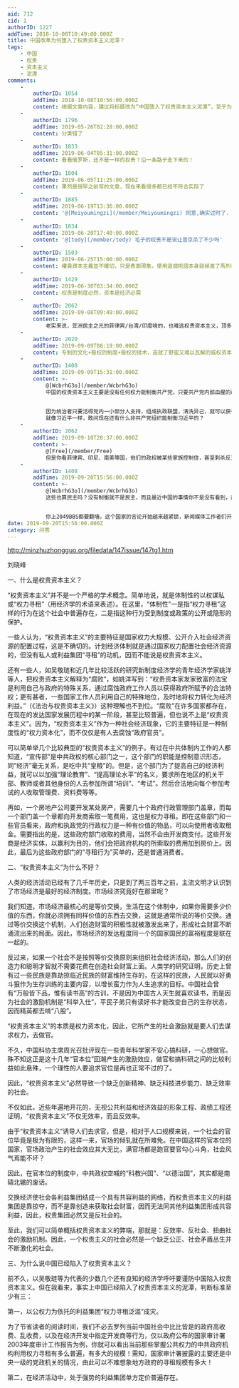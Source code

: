 ```yaml
---
aid: 712
cid: 1
authorID: 1227
addTime: 2018-10-08T10:49:00.000Z
title: 中国改革为何堕入了权贵资本主义泥潭？
tags:
    - 中国
    - 权贵
    - 资本主义
    - 泥潭
comments:
    -
        authorID: 1054
        addTime: 2018-10-08T10:56:00.000Z
        content: 根据文章内容，建议将标题改为“中国堕入了权贵资本主义泥潭”，至于为何堕入，并没有说清楚。
    -
        authorID: 1796
        addTime: 2019-05-26T02:28:00.000Z
        content: 分类错了
    -
        authorID: 1833
        addTime: 2019-06-04T05:31:00.000Z
        content: 看看俄罗斯，还不是一样的权贵？沿一条路子走下来的！
    -
        authorID: 1804
        addTime: 2019-06-05T11:25:00.000Z
        content: 果然是很早之前写的文章，现在来看很多都已经不符合实际了
    -
        authorID: 1885
        addTime: 2019-06-19T13:36:00.000Z
        content: '@[Meiyoumingzi](/member/Meiyoumingzi) 同意,确实过时了. 现在是政府完全独裁,民间纳粹思潮盛行.'
    -
        authorID: 1834
        addTime: 2019-06-20T17:40:00.000Z
        content: '@[tedy](/member/tedy) 毛子的权贵不是说让普京杀了不少吗'
    -
        authorID: 1503
        addTime: 2019-06-25T15:00:00.000Z
        content: 權貴資本主義並不確切，只是表面現象。使用這個術語本身就掉進了馬列教泥潭之中。 應該是對原教旨馬列教的修補，或者稱修正主義的馬列制度。
    -
        authorID: 1429
        addTime: 2019-06-30T03:34:00.000Z
        content: 权贵是制度必然，资本是经济必需
    -
        authorID: 2062
        addTime: 2019-09-08T09:49:00.000Z
        content: >-
            老实来说，亚洲民主之光的菲律宾/台湾/印度啥的，也难逃权贵资本主义，顶多是分一下谁五十步谁一百步。权钱不分家，本来就是现实政治运行的常见情况。应该问的是西方发达国家有没有权贵资本主义，或者怎么避免政治和资本的媾和?(当然一种常见的批评是西方不是权力染指金钱，而是资本操作权力，是另外一种权钱结合，除了中国这个也常见于西方左派的批评，也不能说一点道理没有）
    -
        authorID: 2020
        addTime: 2019-09-09T08:19:00.000Z
        content: 专制的文化+极权的制度+极权的技术，造就了野蛮又难以瓦解的威权资本帝国，不过只要美国还在以"民主委员"自居，我们的表现就不能太坏！
    -
        authorID: 1408
        addTime: 2019-09-09T15:31:00.000Z
        content: >-
            @[WcbrhG3o](/member/WcbrhG3o)
            中国的权贵资本主义主要是没有任何权力能制衡共产党，只要共产党内部血腥的政治斗争换来党派内部的“制衡”，这种制衡是不稳定的。


            因为统治者只要活得党内一小部分人支持，组成执政联盟，清洗异己，就可以获得大权。
            就像习近平一样，敢问现在还有什么非共产党组织能制衡习近平的？
    -
        authorID: 2062
        addTime: 2019-09-10T20:37:00.000Z
        content: >-
            @[Free](/member/Free)
            但是你看菲律宾、印尼、南美等国，他们的政权被某些家族控制住，甚至刺杀反对者也屡见报端，我真看不出这种制衡哪里稳定了？从理论上来说，民主远不是两党制大家投投票就ok了，要实现你心目中比较完美的制衡需要的是高素质的选民，大体一致的价值观，公正并被广泛接受的法制环境，良好的媒体，受到节制的资本等等，缺一不可。从这点来说除了欧美发达国家外，真没几个能达到。而且如我所说，欧美也可能只是手段更隐蔽而已，肯尼迪/林肯的被刺真的就和南美毒枭突突反对派不一样么？很多人是很怀疑的。
    -
        authorID: 1408
        addTime: 2019-09-20T15:56:00.000Z
        content: >-
            @[WcbrhG3o](/member/WcbrhG3o)
            这些也算民主吗？没有制衡就不是民主，而且最近中国的事情你不是没有看到，而是中国大量封锁消息你就以为高压之下就没有问题，可笑


            你上2049BBS都要翻墙，这个国家的言论开始越来越紧锁，新闻媒体工作者们开始受到严厉打压，这你都可以网上搜寻，中国的媒体监督已经没有了，现在迟早会再现当年文化界的“样板戏”
date: 2019-09-20T15:56:00.000Z
category: 问答
---
```


http://minzhuzhongguo.org/filedata/147issue/147tg1.htm

刘晓峰

一、什么是权贵资本主义？

“权贵资本主义”并不是一个严格的学术概念。简单地说，就是体制性的以权谋私或“权力寻租”（用经济学的术语来表述）。在这里，“体制性”一是指“权力寻租”这样的行为在这个社会中普遍存在，二是指这种行为受到制度或政策的公开或隐形的保护。

一些人认为，“权贵资本主义”的主要特征是国家权力大规模、公开介入社会经济资源的配置过程，这是不确切的。计划经济体制就是通过国家权力配置社会经济资源的，但没有私人或利益集团“寻租”的动机，因而不能说是权贵资本主义。

还有一些人，如吴敬琏和近几年比较活跃的研究新制度经济学的青年经济学家姚洋等人，把权贵资本主义解释为“腐败”，如姚洋写到：“权贵资本家发家致富的法宝是利用自己与政府的特殊关系，通过腐蚀政府工作人员以获得政府所赋予的合法特权；更有甚者，一些国家工作人员利用自己的特殊地位，及时地将权力转化为经济利益。”（《法治与权贵资本主义》）这种理解也不到位。“腐败”在许多国家都存在，在现在的发达国家发展历程中的某一阶段，甚至比较普遍，但也说不上是“权贵资本主义”。因为，“权贵资本主义”作为一种社会经济现象，它的主要特征是一种制度性的“权力资本化”，而不仅仅是有人去腐蚀“政府官员”。

可以简单举几个比较典型的“权贵资本主义”的例子。有过在中共体制内工作的人都知道，“宣传部”是中共政权的核心部门之一，这个部门的职能是控制意识形态，同“经济”毫无关系，是吃中共“皇粮”的。但是，这个部门为了提高自己的经济利益，就可以以加强“理论教育”、“提高理论水平”的名义，要求所在地区的机关干部、教师或者其他身份的人去参加所谓“培训”、“考试”。然后合法地向每个参加考试的人收取管理费、资料费等等。

再如，一个房地产公司要开发某处房产，需要几十个政府行政管理部门盖章，而每一个部门盖一个章都向开发商索取一笔费用，这也是权力寻租。即在这些部门和一些官员看来，政府和执政党的行政权力是一种有价值的物品，可以向使用者收取租金。需要指出的是，这些政府部门收取的费用，当然不会由开发商支付。这些开发商是经济实体，以赢利为目的，他们会把政府机构的所索取的费用加到房价上。因此，最后为这些政府部门的“寻租行为”买单的，还是普通消费者。

二、“权贵资本主义”为什么不好？

人类的经济活动已经有了几千年历史，只是到了两三百年之前，主流文明才认识到了市场经济是最好的经济制度。市场经济究竟好在那里呢？

我们知道，市场经济最核心的是等价交换，生活在这个体制中，如果你需要多少价值的东西，你就必须拥有同样价值的东西去交换，这就是通常所说的等价交换。通过等价交换这个机制，人们创造财富的积极性就被激发出来了，形成社会财富不断涌流出来的局面。因此，市场经济的发达程度同一个的国家国民的富裕程度是联在一起的。

反过来，如果一个社会不是按照等价交换原则来组织社会经济活动，那么人们的创造力和聪明才智就不需要花费在创造社会财富上面。人类学的研究证明，历史上曾有过一些民族是靠劫掠临近民族的财富维持生存的，在这样的民族，人民就以好勇斗狠作为生存训练的主要内容，以增长蛮力作为人生追求的目标。中国社会曾有“万般皆下品，惟有读书高”的古训，不是因为中国古人天生就喜欢读书，而是因为社会的激励机制是“科举入仕”，平民子弟只有读好书才能改变自己的生存状态，因而精英都去啃“八股”。

“权贵资本主义”的本质是权力资本化，因此，它所产生的社会激励就是要人们去谋求权力，去做官。

不久，中国科协主席周光召批评现在一些青年科学家不安心搞科研，一心想做官。殊不知这正是这十几年“官本位”回潮产生的激励效应，做官和搞科研之间的比较利益如此悬殊，一个理性的人要追求官位是再也正常不过的了。

因此，“权贵资本主义”必然导致一个缺乏创新精神、缺乏科技进步能力、缺乏效率的社会。

不仅如此，近些年遍地开花的，无视公共利益和经济效益的形象工程、政绩工程还证明，“权贵资本主义”不仅无效率，而且反效率。

由于“权贵资本主义”诱导人们去求官，但是，相对于人口规模来说，一个社会的官位毕竟是极为有限的，这样一来，官场的倾轧就在所难免。在中国这样的官本位的国家，官场政治产生的社会效应其大无比，满官场都是跑官要官勾心斗角，社会风气焉能不坏？

因此，在官本位的制度中，中共政权空喊的“科教兴国”、“以德治国”，其实都是南辕北辙的废话。

交换经济使社会各利益集团结成一个具有共容利益的网络，而权贵资本主义的利益集团是靠掠夺，而不是靠创造来获取社会财富，因而无法同其他利益集团形成共容利益，因此，权贵集团必然又是反社会的。

至此，我们可以简单概括权贵资本主义的弊端，那就是：反效率、反社会、扭曲社会的激励机制。因此，一个权贵主义的社会必然是一个缺乏公正、社会矛盾丛生并不断激化的社会。

三、为什么说中国已经陷入了权贵资本主义？

前不久，以吴敬琏等为代表的少数几个还有良知的经济学呼吁要谨防中国陷入权贵资本主义。但在我看来，事实上中国已经陷入了权贵资本主义的泥潭，判断标准至少有三：

第一，以公权力为依托的利益集团“权力寻租泛滥”成灾。

为了节省读者的阅读时间，我们不必去罗列当前中国社会中比比皆是的政府高收费、乱收费，以及在经济开发中指定开发商等行为，仅以政府公布的国家审计署2003年度审计工作报告为例，你就可以看出当前那些掌握公共权力的中共政府机构利用权力寻租有多么普遍，有多大的规模！需知，国家审计署披露的主要还是中央一级的党政机关的情况，由此可以不难想象地方政府的寻租规模有多大！

第二，在经济活动中，处于强势的利益集团单方定价普遍存在。
